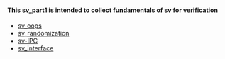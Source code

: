 #### This sv_part1 is intended to collect fundamentals of sv for verification



- [sv_oops](https://github.com/visionvlsi/sv_part1/tree/main/sv_oops)
- [sv_randomization](https://github.com/visionvlsi/sv_part1/tree/main/sv_randomization)
- [sv-IPC](https://github.com/visionvlsi/sv_part1/tree/main/sv_IPC)
- [sv_interface](https://github.com/visionvlsi/sv_part1/tree/main/sv_interface)

